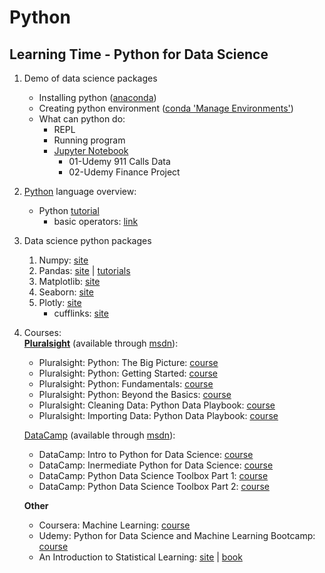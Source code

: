 # Python
## Learning Time - Python for Data Science
1. Demo of data science packages 
    * Installing python ([anaconda](https://www.anaconda.com/))
    * Creating python environment ([conda 'Manage Environments'](https://conda.io/docs/user-guide/tasks/manage-environments.html))
    * What can python do:
        * REPL
        * Running program
        * [Jupyter Notebook](http://jupyter.org/)
            * 01-Udemy 911 Calls Data
            * 02-Udemy Finance Project
3. [Python](https://www.python.org/) language overview:
    * Python [tutorial](https://docs.python.org/3/tutorial/index.html)
        * basic operators: [link](https://www.tutorialspoint.com/python/python_basic_operators.htm)
4. Data science python packages  
    1. Numpy: [site](http://www.numpy.org/)
    2. Pandas: [site](https://pandas.pydata.org/) | [tutorials](http://pandas.pydata.org/pandas-docs/version/0.15/tutorials.html)
    3. Matplotlib: [site](https://matplotlib.org/)  
    4. Seaborn: [site](https://seaborn.pydata.org/)
    5. Plotly: [site](https://plot.ly/python/)
        * cufflinks: [site](https://plot.ly/ipython-notebooks/cufflinks/)  
5. Courses:  
    [__Pluralsight__](https://app.pluralsight.com/library/) (available through [msdn](https://msdn.microsoft.com/en-us/dn308572.aspx)):
    * Pluralsight: Python: The Big Picture: [course](https://app.pluralsight.com/library/courses/python-big-picture)
    * Pluralsight: Python: Getting Started: [course](https://app.pluralsight.com/library/courses/python-getting-started/table-of-contents)
    * Pluralsight: Python: Fundamentals: [course](https://app.pluralsight.com/library/courses/python-fundamentals/table-of-contents)
    * Pluralsight: Python: Beyond the Basics: [course](https://app.pluralsight.com/library/courses/python-beyond-basics/table-of-contents)
    * Pluralsight: Cleaning Data: Python Data Playbook: [course](https://app.pluralsight.com/library/courses/cleaning-data-python-data-playbook/table-of-contents)
    * Pluralsight: Importing Data: Python Data Playbook: [course](https://app.pluralsight.com/library/courses/python-importing-data-playbook/table-of-contents)  

    [DataCamp](https://www.datacamp.com/) (available through [msdn](https://msdn.microsoft.com/en-us/dn308572.aspx)):
    * DataCamp: Intro to Python for Data Science: [course](https://campus.datacamp.com/courses/intro-to-python-for-data-science)
    * DataCamp: Inermediate Python for Data Science: [course](https://campus.datacamp.com/courses/intermediate-python-for-data-science)
    * DataCamp: Python Data Science Toolbox Part 1: [course](https://campus.datacamp.com/courses/python-data-science-toolbox-part-1)
    * DataCamp: Python Data Science Toolbox Part 2: [course](https://campus.datacamp.com/courses/python-data-science-toolbox-part-2)

    __Other__
    * Coursera: Machine Learning: [course](https://www.coursera.org/learn/machine-learning/home/welcome)
    * Udemy: Python for Data Science and Machine Learning Bootcamp: [course](https://www.udemy.com/python-for-data-science-and-machine-learning-bootcamp)
    * An Introduction to Statistical Learning: [site](http://www-bcf.usc.edu/~gareth/ISL/) \| [book](http://www-bcf.usc.edu/~gareth/ISL/ISLR%20Seventh%20Printing.pdf)
